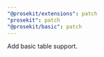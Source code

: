 ```yaml
---
"@prosekit/extensions": patch
"prosekit": patch
"@prosekit/basic": patch
---
```


Add basic table support.
